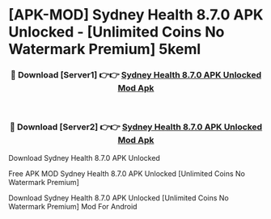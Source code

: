 # [APK-MOD] Sydney Health 8.7.0 APK Unlocked - [Unlimited Coins No Watermark Premium] 5keml



<div align="center">
<h3>🔴 Download [Server1] 👉👉 <a href="https://momento.my/?title=Sydney_Health_8.7.0_APK_Unlocked">Sydney Health 8.7.0 APK Unlocked Mod Apk</a></h3><br>

<h3>🔴 Download [Server2] 👉👉 <a href="https://momento.my/?title=Sydney_Health_8.7.0_APK_Unlocked">Sydney Health 8.7.0 APK Unlocked Mod Apk</a></h3>
</div>



Download Sydney Health 8.7.0 APK Unlocked 

Free APK MOD Sydney Health 8.7.0 APK Unlocked [Unlimited Coins No Watermark Premium]

Download Sydney Health 8.7.0 APK Unlocked [Unlimited Coins No Watermark Premium] Mod For Android

